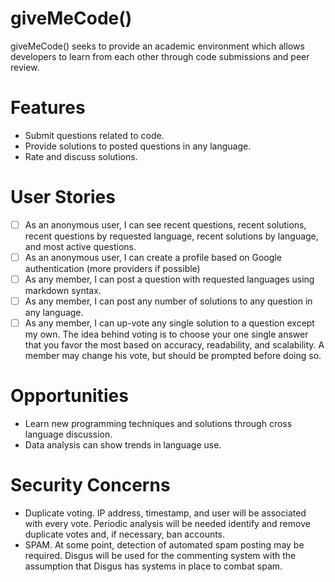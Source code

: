 giveMeCode()
==========

giveMeCode() seeks to provide an academic environment which allows developers to learn from each other through code submissions and peer review.

Features
========
- Submit questions related to code.
- Provide solutions to posted questions in any language.
- Rate and discuss solutions.

User Stories
============
- [ ] As an anonymous user, I can see recent questions, recent solutions, recent questions by requested language, recent solutions by language, and most active questions.
- [ ] As an anonymous user, I can create a profile based on Google authentication (more providers if possible)
- [ ] As any member, I can post a question with requested languages using markdown syntax.
- [ ] As any member, I can post any number of solutions to any question in any language.
- [ ] As any member, I can up-vote any single solution to a question except my own.  The idea behind voting is to choose your one single answer that you favor the most based on accuracy, readability, and scalability.  A member may change his vote, but should be prompted before doing so.

Opportunities
============
- Learn new programming techniques and solutions through cross language discussion.
- Data analysis can show trends in language use.

Security Concerns
=================
- Duplicate voting.  IP address, timestamp, and user will be associated with every vote.  Periodic analysis will be needed identify and remove duplicate votes and, if necessary, ban accounts.
- SPAM. At some point, detection of automated spam posting may be required. Disgus will be used for the commenting system with the assumption that Disgus has systems in place to combat spam.


